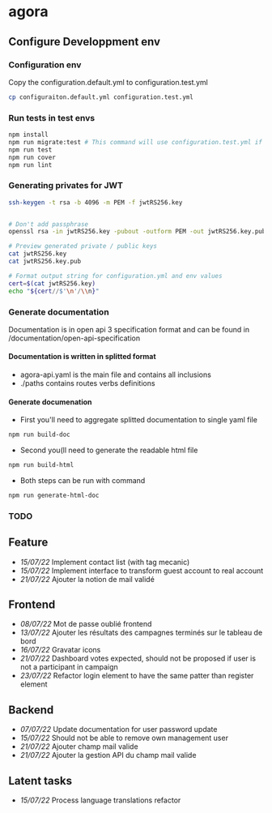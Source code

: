 # agora

## Configure Developpment env

### Configuration env

Copy the configuration.default.yml to configuration.test.yml

```bash
cp configuraiton.default.yml configuration.test.yml
```

### Run tests in test envs

```bash
npm install
npm run migrate:test # This command will use configuration.test.yml if file exists
npm run test
npm run cover
npm run lint
```

### Generating privates for JWT

```bash
ssh-keygen -t rsa -b 4096 -m PEM -f jwtRS256.key


# Don't add passphrase
openssl rsa -in jwtRS256.key -pubout -outform PEM -out jwtRS256.key.pub

# Preview generated private / public keys
cat jwtRS256.key
cat jwtRS256.key.pub

# Format output string for configuration.yml and env values
cert=$(cat jwtRS256.key)
echo "${cert//$'\n'/\\n}"
```

### Generate documentation

Documentation is in open api 3 specification format and can be found in /documentation/open-api-specification

#### Documentation is written in splitted format

* agora-api.yaml is the main file and contains all inclusions
* ./paths contains routes verbs definitions


#### Generate documenation

* First you'll need to aggregate splitted documentation to single yaml file

```bash
npm run build-doc
```

* Second you(ll need to generate the readable html file

```bash
npm run build-html
```

* Both steps can be run with command

```bash
npm run generate-html-doc
```

### TODO

## Feature

* *15/07/22* Implement contact list (with tag mecanic)
* *15/07/22* Implement interface to transform guest account to real account
* *21/07/22* Ajouter la notion de mail validé

## Frontend

* *08/07/22* Mot de passe oublié frontend
* *13/07/22* Ajouter les résultats des campagnes terminés sur le tableau de bord
* *16/07/22* Gravatar icons
* *21/07/22* Dashboard votes expected, should not be proposed if user is not a participant in campaign
* *23/07/22* Refactor login element to have the same patter than register element

## Backend

* *07/07/22* Update documentation for user password update
* *15/07/22* Should not be able to remove own management user
* *21/07/22* Ajouter champ mail valide
* *21/07/22* Ajouter la gestion API du champ mail valide

## Latent tasks

* *15/07/22* Process language translations refactor
